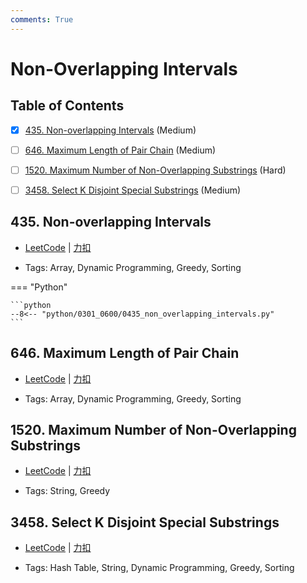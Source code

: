 ```yaml
---
comments: True
---
```


# Non-Overlapping Intervals

## Table of Contents

- [x] [435. Non-overlapping Intervals](#435-non-overlapping-intervals) (Medium)
- [ ] [646. Maximum Length of Pair Chain](#646-maximum-length-of-pair-chain) (Medium)
- [ ] [1520. Maximum Number of Non-Overlapping Substrings](#1520-maximum-number-of-non-overlapping-substrings) (Hard)
- [ ] [3458. Select K Disjoint Special Substrings](#3458-select-k-disjoint-special-substrings) (Medium)


## 435. Non-overlapping Intervals

-    [LeetCode](https://leetcode.com/problems/non-overlapping-intervals/) | [力扣](https://leetcode.cn/problems/non-overlapping-intervals/)

-   Tags: Array, Dynamic Programming, Greedy, Sorting

=== "Python"

    ```python
    --8<-- "python/0301_0600/0435_non_overlapping_intervals.py"
    ```



## 646. Maximum Length of Pair Chain

-    [LeetCode](https://leetcode.com/problems/maximum-length-of-pair-chain/) | [力扣](https://leetcode.cn/problems/maximum-length-of-pair-chain/)

-   Tags: Array, Dynamic Programming, Greedy, Sorting



## 1520. Maximum Number of Non-Overlapping Substrings

-    [LeetCode](https://leetcode.com/problems/maximum-number-of-non-overlapping-substrings/) | [力扣](https://leetcode.cn/problems/maximum-number-of-non-overlapping-substrings/)

-   Tags: String, Greedy



## 3458. Select K Disjoint Special Substrings

-    [LeetCode](https://leetcode.com/problems/select-k-disjoint-special-substrings/) | [力扣](https://leetcode.cn/problems/select-k-disjoint-special-substrings/)

-   Tags: Hash Table, String, Dynamic Programming, Greedy, Sorting



